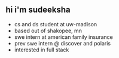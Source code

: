 ## hi i'm sudeeksha

- cs and ds student at uw-madison
- based out of shakopee, mn
- swe intern at american family insurance
- prev swe intern @ discover and polaris
- interested in full stack
